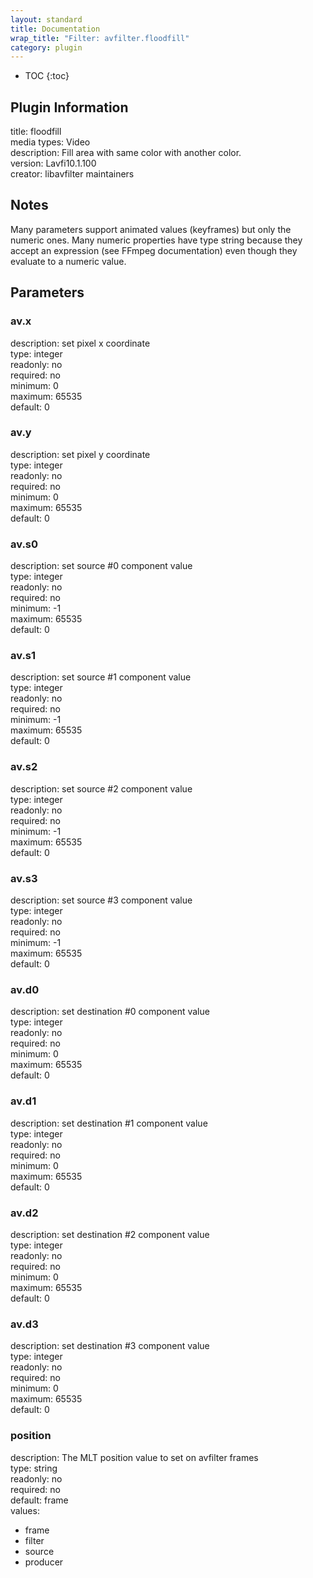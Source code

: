 ```yaml
---
layout: standard
title: Documentation
wrap_title: "Filter: avfilter.floodfill"
category: plugin
---
```

* TOC
{:toc}

## Plugin Information

title: floodfill  
media types:
Video  
description: Fill area with same color with another color.  
version: Lavfi10.1.100  
creator: libavfilter maintainers  

## Notes

Many parameters support animated values (keyframes) but only the numeric ones. Many numeric properties have type string because they accept an expression (see FFmpeg documentation) even though they evaluate to a numeric value.

## Parameters

### av.x

  
description:
set pixel x coordinate  
type: integer  
readonly: no  
required: no  
minimum: 0  
maximum: 65535  
default: 0  

### av.y

  
description:
set pixel y coordinate  
type: integer  
readonly: no  
required: no  
minimum: 0  
maximum: 65535  
default: 0  

### av.s0

  
description:
set source #0 component value  
type: integer  
readonly: no  
required: no  
minimum: -1  
maximum: 65535  
default: 0  

### av.s1

  
description:
set source #1 component value  
type: integer  
readonly: no  
required: no  
minimum: -1  
maximum: 65535  
default: 0  

### av.s2

  
description:
set source #2 component value  
type: integer  
readonly: no  
required: no  
minimum: -1  
maximum: 65535  
default: 0  

### av.s3

  
description:
set source #3 component value  
type: integer  
readonly: no  
required: no  
minimum: -1  
maximum: 65535  
default: 0  

### av.d0

  
description:
set destination #0 component value  
type: integer  
readonly: no  
required: no  
minimum: 0  
maximum: 65535  
default: 0  

### av.d1

  
description:
set destination #1 component value  
type: integer  
readonly: no  
required: no  
minimum: 0  
maximum: 65535  
default: 0  

### av.d2

  
description:
set destination #2 component value  
type: integer  
readonly: no  
required: no  
minimum: 0  
maximum: 65535  
default: 0  

### av.d3

  
description:
set destination #3 component value  
type: integer  
readonly: no  
required: no  
minimum: 0  
maximum: 65535  
default: 0  

### position

  
description:
The MLT position value to set on avfilter frames  
type: string  
readonly: no  
required: no  
default: frame  
values:  

* frame
* filter
* source
* producer


